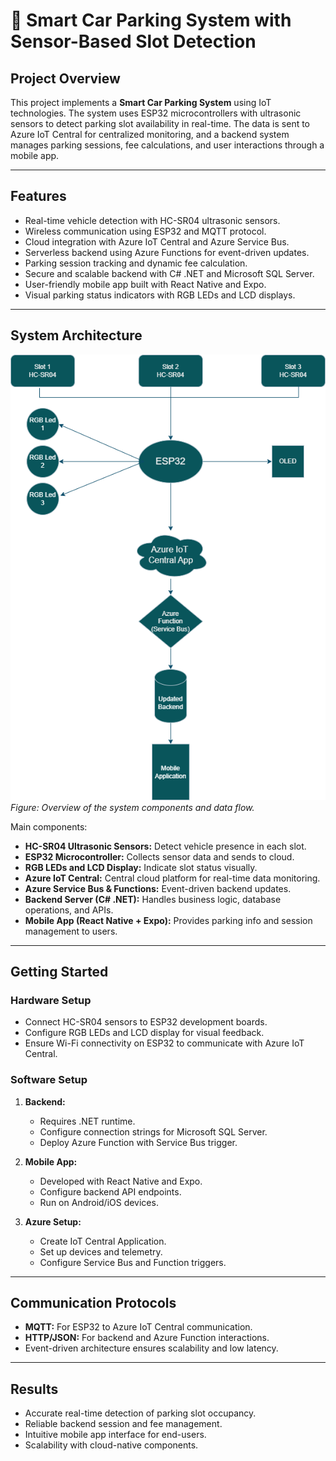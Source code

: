 # 🚗 Smart Car Parking System with Sensor-Based Slot Detection

## Project Overview

This project implements a **Smart Car Parking System** using IoT technologies. The system uses ESP32 microcontrollers with ultrasonic sensors to detect parking slot availability in real-time. The data is sent to Azure IoT Central for centralized monitoring, and a backend system manages parking sessions, fee calculations, and user interactions through a mobile app.

---

## Features

- Real-time vehicle detection with HC-SR04 ultrasonic sensors.
- Wireless communication using ESP32 and MQTT protocol.
- Cloud integration with Azure IoT Central and Azure Service Bus.
- Serverless backend using Azure Functions for event-driven updates.
- Parking session tracking and dynamic fee calculation.
- Secure and scalable backend with C# .NET and Microsoft SQL Server.
- User-friendly mobile app built with React Native and Expo.
- Visual parking status indicators with RGB LEDs and LCD displays.

---

## System Architecture

![System Architecture Diagram](./Documentations/Images/parking_system_diagram.png)  
*Figure: Overview of the system components and data flow.*

Main components:

- **HC-SR04 Ultrasonic Sensors:** Detect vehicle presence in each slot.
- **ESP32 Microcontroller:** Collects sensor data and sends to cloud.
- **RGB LEDs and LCD Display:** Indicate slot status visually.
- **Azure IoT Central:** Central cloud platform for real-time data monitoring.
- **Azure Service Bus & Functions:** Event-driven backend updates.
- **Backend Server (C# .NET):** Handles business logic, database operations, and APIs.
- **Mobile App (React Native + Expo):** Provides parking info and session management to users.

---

## Getting Started

### Hardware Setup

- Connect HC-SR04 sensors to ESP32 development boards.
- Configure RGB LEDs and LCD display for visual feedback.
- Ensure Wi-Fi connectivity on ESP32 to communicate with Azure IoT Central.

### Software Setup

1. **Backend:**
   - Requires .NET runtime.
   - Configure connection strings for Microsoft SQL Server.
   - Deploy Azure Function with Service Bus trigger.

2. **Mobile App:**
   - Developed with React Native and Expo.
   - Configure backend API endpoints.
   - Run on Android/iOS devices.

3. **Azure Setup:**
   - Create IoT Central Application.
   - Set up devices and telemetry.
   - Configure Service Bus and Function triggers.

---

## Communication Protocols

- **MQTT:** For ESP32 to Azure IoT Central communication.
- **HTTP/JSON:** For backend and Azure Function interactions.
- Event-driven architecture ensures scalability and low latency.

---

## Results

- Accurate real-time detection of parking slot occupancy.
- Reliable backend session and fee management.
- Intuitive mobile app interface for end-users.
- Scalability with cloud-native components.
